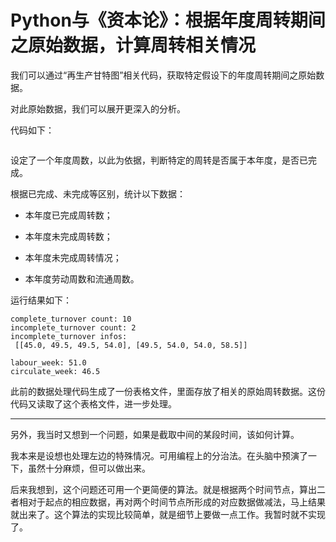 # Python与《资本论》：根据年度周转期间之原始数据，计算周转相关情况

我们可以通过“再生产甘特图”相关代码，获取特定假设下的年度周转期间之原始数据。

对此原始数据，我们可以展开更深入的分析。

代码如下：

```

```

设定了一个年度周数，以此为依据，判断特定的周转是否属于本年度，是否已完成。

根据已完成、未完成等区别，统计以下数据：

- 本年度已完成周转数；

- 本年度未完成周转数；

- 本年度未完成周转情况；

- 本年度劳动周数和流通周数。

运行结果如下：

```
complete_turnover count: 10
incomplete_turnover count: 2
incomplete_turnover infos:
 [[45.0, 49.5, 49.5, 54.0], [49.5, 54.0, 54.0, 58.5]]

labour_week: 51.0 
circulate_week: 46.5
```

此前的数据处理代码生成了一份表格文件，里面存放了相关的原始周转数据。这份代码又读取了这个表格文件，进一步处理。

---

另外，我当时又想到一个问题，如果是截取中间的某段时间，该如何计算。

我本来是设想也处理左边的特殊情况。可用编程上的分治法。在头脑中预演了一下，虽然十分麻烦，但可以做出来。

后来我想到，这个问题还可用一个更简便的算法。就是根据两个时间节点，算出二者相对于起点的相应数据，再对两个时间节点所形成的对应数据做减法，马上结果就出来了。这个算法的实现比较简单，就是细节上要做一点工作。我暂时就不实现了。

